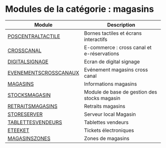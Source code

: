 # Modules de la catégorie : magasins

|Module|Description|
|---|---|
|[POSCENTRALTACTILE](poscentraltactile.md)|Bornes tactiles et écrans interactifs|
|[CROSSCANAL](crosscanal.md)|E-commerce : cross canal et e-réservations|
|[DIGITALSIGNAGE](digitalsignage.md)|Ecran de digital signage|
|[EVENEMENTSCROSSCANAUX](evenementscrosscanaux.md)|Evénement magasins cross canal|
|[MAGASINS](magasins.md)|Informations magasins|
|[STOCKSMAGASIN](stocksmagasin.md)|Module de base de gestion des stocks magasin|
|[RETRAITSMAGASINS](retraitsmagasins.md)|Retraits magasins|
|[STORESERVER](storeserver.md)|Serveur local Magasin|
|[TABLETTESVENDEURS](tablettesvendeurs.md)|Tablettes vendeurs|
|[ETEEKET](eteeket.md)|Tickets électroniques|
|[MAGASINSZONES](magasinszones.md)|Zones de magasins|
